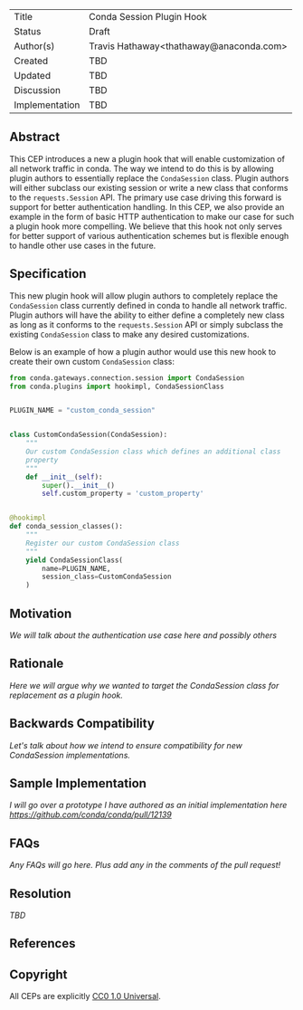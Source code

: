 <table>
    <tr><td> Title </td><td> Conda Session Plugin Hook </td>
    <tr><td> Status </td><td> Draft </td></tr>
    <tr><td> Author(s) </td><td>Travis Hathaway&lt;thathaway@anaconda.com&gt;</td></tr>
    <tr><td> Created </td><td>TBD</td></tr>
    <tr><td> Updated </td><td>TBD</td></tr>
    <tr><td> Discussion </td><td>TBD</td></tr>
    <tr><td> Implementation </td><td>TBD</td></tr>
</table>

[requests-session]: https://requests.readthedocs.io/en/latest/api/#requests.Session

## Abstract

This CEP introduces a new a plugin hook that will enable customization
of all network traffic in conda. The way we intend to do this is by
allowing plugin authors to essentially replace the `CondaSession`
class. Plugin authors will either subclass our existing session or
write a new class that conforms to the `requests.Session` API. The primary
use case driving this forward is support for better authentication
handling. In this CEP, we also provide an example in the form of basic 
HTTP authentication to make our case for such a plugin hook more 
compelling. We believe that this hook not only serves for better support of
various authentication schemes but is flexible enough to handle other use 
cases in the future.

## Specification

This new plugin hook will allow plugin authors to completely replace the
`CondaSession` class currently defined in conda to handle all network 
traffic. Plugin authors will have the ability to either define a completely
new class as long as it conforms to the `requests.Session` API or simply
subclass the existing `CondaSession` class to make any desired 
customizations.

Below is an example of how a plugin author would use this new hook
to create their own custom `CondaSession` class:

```python
from conda.gateways.connection.session import CondaSession
from conda.plugins import hookimpl, CondaSessionClass


PLUGIN_NAME = "custom_conda_session"


class CustomCondaSession(CondaSession):
    """
    Our custom CondaSession class which defines an additional class
    property
    """
    def __init__(self):
        super().__init__()
        self.custom_property = 'custom_property'


@hookimpl
def conda_session_classes(): 
    """
    Register our custom CondaSession class
    """
    yield CondaSessionClass(
        name=PLUGIN_NAME, 
        session_class=CustomCondaSession
    )
```

## Motivation

_We will talk about the authentication use case here and possibly others_

## Rationale

_Here we will argue why we wanted to target the CondaSession class for 
replacement as a plugin hook._

## Backwards Compatibility

_Let's talk about how we intend to ensure compatibility
for new CondaSession implementations._

## Sample Implementation

_I will go over a prototype I have authored as an initial
implementation here https://github.com/conda/conda/pull/12139_ 


## FAQs

_Any FAQs will go here. Plus add any in the comments of the pull request!_

## Resolution

_TBD_

## References

## Copyright

All CEPs are explicitly [CC0 1.0 Universal](https://creativecommons.org/publicdomain/zero/1.0/).

